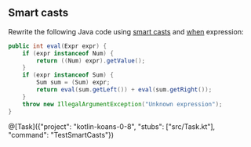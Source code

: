 ## Smart casts

Rewrite the following Java code using [smart casts](http://kotlinlang.org/docs/reference/typecasts.html#smart-casts)
and [when](http://kotlinlang.org/docs/reference/control-flow.html#when-expression) expression:

```java
public int eval(Expr expr) {
    if (expr instanceof Num) {
        return ((Num) expr).getValue();
    }
    if (expr instanceof Sum) {
        Sum sum = (Sum) expr;
        return eval(sum.getLeft()) + eval(sum.getRight());
    }
    throw new IllegalArgumentException("Unknown expression");
}
```

@[Task]({"project": "kotlin-koans-0-8", "stubs": ["src/Task.kt"], "command": "TestSmartCasts"})
